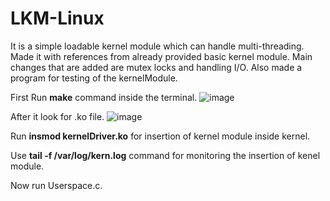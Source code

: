 # LKM-Linux
It is a simple loadable kernel module which can handle multi-threading. Made it with references from already provided basic kernel module.
Main changes that are added are mutex locks and handling I/O. Also made a program for testing of the kernelModule.

First Run **make** command inside the terminal.
![image](https://user-images.githubusercontent.com/57556301/187073073-31f51bf6-9f1d-41c2-bc3d-e59b1de2c6a2.png)

After it look for .ko file.
![image](https://user-images.githubusercontent.com/57556301/187073106-b86d1b5e-6f74-46cc-bc3d-ea2081eccba4.png)

Run **insmod kernelDriver.ko** for insertion of kernel module inside kernel.

Use **tail -f /var/log/kern.log** command for monitoring the insertion of kenel module.

Now run Userspace.c.
